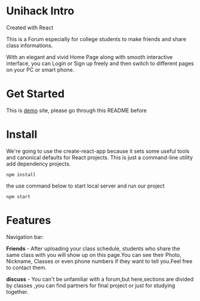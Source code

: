 # Unihack Intro

Created with React

This is a Forum especially for college students to make friends and share class informations.

With an elegant and vivid Home Page along with smooth interactive interface, you can Login or Sign up freely and then switch to different pages on your PC or smart phone.


# Get Started

This is [demo]("https://4yuyg.csb.app") site, please go through this README before

# Install

We're going to use the create-react-app because it sets some useful tools and canonical defaults for React projects.
This is just a command-line utility add dependency projects.

```shell
npm install 
```
the use command below to start local server and run our project

```shell
npm start
```

# Features

Navigation bar:

**Friends** - After uploading your class schedule, students who share the same class with you will show up on this page.You can see their Photo, Nickname, Classes or even phone numbers if they want to tell you.Feel free to contact them.

**discuss** - You can't be unfamiliar with a forum,but here,sections are divided by classes ,you can find partners for final project or just for studying together.
